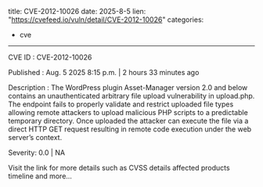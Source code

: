  
title: CVE-2012-10026
date: 2025-8-5
lien: "https://cvefeed.io/vuln/detail/CVE-2012-10026"
categories:
  - cve
---

CVE ID : CVE-2012-10026

Published :  Aug. 5
2025
8:15 p.m. | 2 hours
33 minutes ago

Description : The WordPress plugin Asset-Manager version 2.0 and below contains an unauthenticated arbitrary file upload vulnerability in upload.php. The endpoint fails to properly validate and restrict uploaded file types
allowing remote attackers to upload malicious PHP scripts to a predictable temporary directory. Once uploaded
the attacker can execute the file via a direct HTTP GET request
resulting in remote code execution under the web server’s context.

Severity: 0.0 | NA

Visit the link for more details
such as CVSS details
affected products
timeline
and more...
